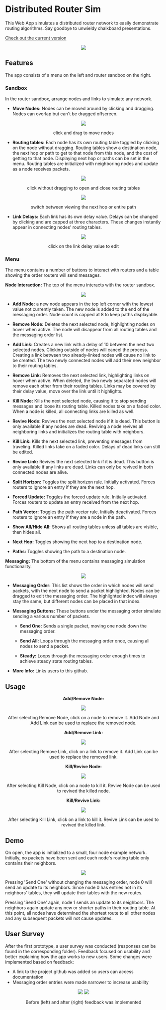 # Distributed Router Sim

This Web App simulates a distributed router network to easily demonstrate routing algorithms. Say goodbye to unwieldy chalkboard presentations.

[Check out the current version](https://thawing-crag-42208.herokuapp.com/)

<p align="center"><img src="readmeFiles/screen.png?raw=true" /></p>

## Features

The app consists of a menu on the left and router sandbox on the right. 

### Sandbox 
In the router sandbox, arrange nodes and links to simulate any network.

* __Move Nodes:__ Nodes can be moved around by clicking and dragging. Nodes can overlap but can't be dragged offscreen.

<p align="center"><img src="readmeFiles/moveNodeDemo.gif?raw=true" /></p>
<p align="center">click and drag to move nodes</p>

* __Routing tables:__ Each node has its own routing table toggled by clicking on the node without dragging. Routing tables show a destination node, the next hop or path to get to that node from this node, and the cost of getting to that node. Displaying next hop or paths can be set in the menu. Routing tables are initialized  with neighboring nodes and update as a node receives packets.

<p align="center"><img src="readmeFiles/openTableDemo.gif?raw=true" /></p>
<p align="center">click without dragging to open and close routing tables
</p>

<p align="center"><img src="readmeFiles/linkPathDemo.gif?raw=true" /></p>
<p align="center">switch between viewing the next hop or entire path
</p>

* __Link Delays:__ Each link has its own delay value. Delays can be changed by clicking and are capped at three characters. These changes instantly appear in connecting nodes' routing tables.

<p align="center"><img src="readmeFiles/editLinkDemo.gif?raw=true" /></p>
<p align="center">click on the link delay value to edit</p>

### Menu 

The menu contains a number of buttons to interact with routers and a table showing the order routers will send messages. 

__Node Interaction:__ The top of the menu interacts with the router sandbox.

<p align="center"><img src="readmeFiles/menuUpper.png?raw=true" /></p>

* __Add Node:__ a new node appears in the top left corner with the lowest value not currently taken. The new node is added to the end of the messaging order. Node count is capped at 8 to keep paths displayable.

* __Remove Node:__ Deletes the next selected node, highlighting nodes on hover when active. The node will disappear from all routing tables and the messaging order list.

* __Add Link:__ Creates a new link with a delay of 10 between the next two selected nodes. Clicking outside of nodes will cancel the process. Creating a link between two already-linked nodes will cause no link to be created. The two newly connected nodes will add their new neighbor to their routing tables.

* __Remove Link:__ Removes the next selected link, highlighting links on hover when active. When deleted, the two newly separated nodes will remove each other from their routing tables. Links may be covered by their delay value, move over the link until it highlights.

* __Kill Node:__ Kills the next selected node, causing it to stop sending messages and loose its routing table. Killed nodes take on a faded color. When a node is killed, all connecting links are killed as well.

* __Revive Node:__ Revives the next selected node if it is dead. This button is only available if any nodes are dead. Reviving a node revives all neighboring links and initializes the routing table with neighbors.

* __Kill Link:__ Kills the next selected link, preventing messages from traveling. Killed links take on a faded color. Delays of dead links can still be edited.

* __Revive Link:__ Revives the next selected link if it is dead. This button is only available if any links are dead. Links can only be revived in both connected nodes are alive.

* __Split Horizon:__ Toggles the split horizon rule. Initially activated. Forces routers to ignore an entry if they are the next hop.

* __Forced Update:__ Toggles the forced update rule. Initially activated. Forces routers to update an entry received from the next hop.

* __Path Vector:__ Toggles the path vector rule. Initially deactivated. Forces routers to ignore an entry if they are a node in the path.

* __Show All/Hide All:__ Shows all routing tables unless all tables are visible, then hides all.

* __Next Hop:__ Toggles showing the next hop to a destination node.

* __Paths:__ Toggles showing the path to a destination node.

__Messaging:__ The bottom of the menu contains messaging simulation functionality.

<p align="center"><img src="readmeFiles/menuLower.png?raw=true" /></p>

* __Messaging Order:__ This list shows the order in which nodes will send packets, with the next node to send a packet highlighted. Nodes can be dragged to edit the messaging order. The highlighted index will always stay the same, but different nodes can be placed in that index.

* __Messaging Buttons:__ These buttons under the messaging order simulate sending a various number of packets. 

  * __Send One:__ Sends a single packet, moving one node down the messaging order. 

  * __Send All:__ Loops through the messaging order once, causing all nodes to send a packet.

  * __Steady:__ Loops through the messaging order enough times to achieve steady state routing tables.

* __More Info:__ Links users to this github. 

## Usage

<p align="center"><b>Add/Remove Node:</b></p>

<p align="center"><img src="readmeFiles/removeNodeDemo.gif?raw=true" /></p>
<p align="center">After selecting Remove Node, click on a node to remove it. Add Node and Add Link can be used to replace the removed node.</p>

<p align="center"><b>Add/Remove Link:</b></p>
<p align="center"><img src="readmeFiles/removeLinkDemo.gif?raw=true" /></p>
<p align="center">After selecting Remove Link, click on a link to remove it. Add Link can be used to replace the removed link.</p>

<p align="center"><b>Kill/Revive Node:</b></p>
<p align="center"><img src="readmeFiles/killNodeDemo.gif?raw=true" /></p>
<p align="center">After selecting Kill Node, click on a node to kill it. Revive Node can be used to revived the killed node.</p>

<p align="center"><b>Kill/Revive Link:</b></p>
<p align="center"><img src="readmeFiles/killLinkDemo.gif?raw=true" /></p>
<p align="center">After selecting Kill Link, click on a link to kill it. Revive Link can be used to revived the killed link.</p>

## Demo
On open, the app is initialized to a small, four node example network. Initially, no packets have been sent and each node's routing table only contains their neighbors. 

<p align="center"><img src="readmeFiles/sendPacketDemo.gif?raw=true" /></p>

Pressing 'Send One' without changing the messaging order, node 0 will send an update to its neighbors. Since node 0 has entries not in its neighbors' tables, they will update their tables with the new routes.

Pressing 'Send One' again, node 1 sends an update to its neighbors. The neighbors again update any new or shorter paths in their routing table. At this point, all nodes have determined the shortest route to all other nodes and any subsequent packets will not cause updates.

## User Survey

After the first prototype, a user survey was conducted (responses can be found in the corresponding folder). Feedback focused on usability and better explaining how the app works to new users. Some changes were implemented based on feedback:
 * A link to the project github was added so users can access documentation
 * Messaging order entries were made narrower to increase usability

<p align="center">
  <img src="readmeFiles/menuBottom.png?raw=true" />
  <img src="readmeFiles/menuLower.png?raw=true" />
</p>
<p align="center">Before (left) and after (right) feedback was implemented</p>